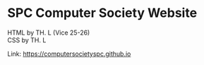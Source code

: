 ﻿# SPC Computer Society Website
 HTML by TH. L (Vice 25-26) <br>
 CSS by TH. L

Link: <a href="computersocietyspc.github.io">https://computersocietyspc.github.io</a>


